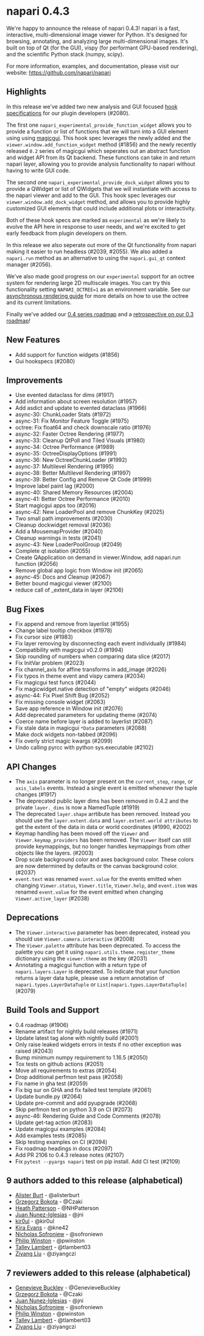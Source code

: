 # napari 0.4.3

We're happy to announce the release of napari 0.4.3!
napari is a fast, interactive, multi-dimensional image viewer for Python.
It's designed for browsing, annotating, and analyzing large multi-dimensional
images. It's built on top of Qt (for the GUI), vispy (for performant GPU-based
rendering), and the scientific Python stack (numpy, scipy).


For more information, examples, and documentation, please visit our website:
https://github.com/napari/napari

## Highlights
In this release we've added two new analysis and GUI focused [hook specifications](https://github.com/napari/napari/blob/87961d0554b2bb1574553e23bf2231a9a5117568/docs/source/plugins/hook_specifications.rst) for our plugin developers (#2080).

The first one `napari_experimental_provide_function_widget` allows you to provide a function or list of functions that we
will turn into a GUI element using using [magicgui](https://napari.org/magicgui/). This hook spec leverages the newly added and the `viewer.window.add_function_widget` method (#1856) and the newly recently released `0.2` series of magicgui which seperates out an abstract function and widget API from its Qt backend. These functions can take in and return napari layer, allowing you to
provide analysis functionality to napari without having to write GUI code.

The second one `napari_experimental_provide_dock_widget` allows you to provide a QWidget or list of QWidgets that we will instantiate with access to the napari viewer and add to the GUI. This hook spec leverages our `viewer.window.add_dock_widget` method, and allows you to provide highly customized GUI elements that could include additional plots or interactivity.

Both of these hook specs are marked as `experimental` as we're likely to evolve the API here in response to user needs, and we're excited to get early feedback from plugin developers on them.

In this release we also seperate out more of the Qt functionality from napari making it easier to run headless (#2039, #2055). We also added a `napari.run` method as an alternative to using the `napari.gui_qt` context manager (#2056).

We've also made good progress on our `experimental` support for an octree system for rendering large 2D multiscale images. You can try this functionality setting `NAPARI_OCTREE=1` as an environment variable. See our [asynchronous rendering guide](https://napari.org/guides/rendering.html) for more details on how to use the octree and its current limitations.

Finally we've added our [0.4 series roadmap](https://napari.org/roadmaps/0_4.html) and a [retrospective on our 0.3 roadmap](https://napari.org/roadmaps/0_3_retrospective.html)!


## New Features
- Add support for function widgets (#1856)
- Gui hookspecs (#2080)


## Improvements
- Use evented dataclass for dims (#1917)
- Add information about screen resolution (#1957)
- Add asdict and update to evented dataclass (#1966)
- async-30: ChunkLoader Stats (#1972)
- async-31: Fix Monitor Feature Toggle (#1975)
- octree: Fix float64 and check downscale ratio (#1976)
- async-32: Faster Octree Rendering (#1977)
- async-33: Cleanup QtPoll and Tiled Visuals (#1980)
- async-34: Octree Performance (#1989)
- async-35: OctreeDisplayOptions (#1991)
- async-36: New OctreeChunkLoader (#1992)
- async-37: Multilevel Rendering (#1995)
- async-38: Better Multilevel Rendering (#1997)
- async-39: Better Config and Remove Qt Code (#1999)
- Improve label paint lag (#2000)
- async-40: Shared Memory Resources (#2004)
- async-41: Better Octree Performance (#2010)
- Start magicgui apps too (#2016)
- async-42: New LoaderPool and remove ChunkKey (#2025)
- Two small path improvements (#2030)
- Cleanup dockwidget removal (#2036)
- Add a MousemapProvider (#2040)
- Cleanup warnings in tests (#2041)
- async-43: New LoaderPoolGroup (#2049)
- Complete qt isolation (#2055)
- Create QApplication on demand in viewer.Window, add napari.run function (#2056)
- Remove global app logic from Window init (#2065)
- async-45: Docs and Cleanup (#2067)
- Better bound magicgui viewer (#2100)
- reduce call of _extent_data in layer (#2106)


## Bug Fixes
- Fix append and remove from layerlist (#1955)
- Change label tooltip checkbox (#1978)
- Fix cursor size (#1983)
- Fix layer removing by disconnecting each event individually (#1984)
- Compatibility with magicgui v0.2.0 (#1994)
- Skip rounding of numbers when comparing data slice (#2017)
- Fix InitVar problem (#2023)
- Fix channel_axis for affine transforms in add_image (#2026)
- Fix typos in theme event and vispy camera (#2034)
- Fix magicgui test funcs (#2044)
- Fix magicwidget.native detection of "empty" widgets (#2046)
- async-44: Fix Pixel Shift Bug (#2052)
- Fix missing console widget (#2063)
- Save app reference in Window init (#2076)
- Add deprecated parameters for updating theme (#2074)
- Coerce name before layer is added to layerlist (#2087)
- Fix stale data in magicgui `*Data` parameters (#2088)
- Make dock widgets non-tabbed (#2096)
- Fix overly strict magic kwargs (#2099)
- Undo calling pyrcc with python sys.executable (#2102)


## API Changes
- The ``axis`` parameter is no longer present on the ``current_step``, ``range``, or ``axis_labels`` events. Instead a single event is emitted whenever the tuple changes (#1917)
- The deprecated public layer dims has been removed in 0.4.2 and the private ``layer._dims`` is now a NamedTuple (#1919)
- The deprecated ``layer.shape`` arrtibute has been removed. Instead you should use the ``layer.extent.data`` and ``layer.extent.world attributes`` to get the extent of the data in data or world coordinates (#1990, #2002)
- Keymap handling has been moved off the ``Viewer`` and ``Viewer.keymap_providers`` has been removed. The ``Viewer`` itself
can still provide keymappings, but no longer handles keymappings from other objects like the layers. (#2003)
- Drop scale background color and axes background color. These colors are now determined by defaults or the canvas background color. (#2037)
- ``event.text`` was renamed ``event.value`` for the events emitted when changing ``Viewer.status``, ``Viewer.title``,
``Viewer.help``, and ``event.item`` was renamed ``event.value`` for the event emitted when changing ``Viewer.active_layer`` (#2038)


## Deprecations
- The ``Viewer.interactive`` parameter has been deprecated, instead you should use ``Viewer.camera.interactive`` (#2008)
- The ``Viewer.palette`` attribute has been deprecated. To access the palette you can get it using ``napari.utils.theme.register_theme`` dictionary using the ``viewer.theme`` as the key (#2031)
- Annotating a magicgui function with a return type of ``napari.layers.Layer`` is deprecated. To indicate that your function returns a layer data tuple, please use a return annotation of ``napari.types.LayerDataTuple`` or ``List[napari.types.LayerDataTuple]``(#2079)


## Build Tools and Support
- 0.4 roadmap (#1906)
- Rename artifact for nightly build releases (#1971)
- Update latest tag alone with nightly build (#2001)
- Only raise leaked widgets errors in tests if no other exception was raised (#2043)
- Bump minimum numpy requirement to 1.16.5  (#2050)
- Tox tests on github actions (#2051)
- Move all requirements to extras (#2054)
- Drop additional perfmon test pass (#2058)
- Fix name in gha test (#2059)
- Fix big sur on GHA and fix failed test template (#2061)
- Update bundle.py (#2064)
- Update pre-commit  and add pyupgrade (#2068)
- Skip perfmon test on python 3.9 on CI (#2073)
- async-46: Rendering Guide and Code Comments (#2078)
- Update get-tag action (#2083)
- Update magicgui examples (#2084)
- Add examples tests (#2085)
- Skip testing examples on CI (#2094)
- Fix roadmap headings in docs (#2097)
- Add PR 2106 to 0.4.3 release notes (#2107)
- Fix `pytest --pyargs napari` test on pip install. Add CI test (#2109)


## 9 authors added to this release (alphabetical)

- [Alister Burt](https://github.com/napari/napari/commits?author=alisterburt) - @alisterburt
- [Grzegorz Bokota](https://github.com/napari/napari/commits?author=Czaki) - @Czaki
- [Heath Patterson](https://github.com/napari/napari/commits?author=NHPatterson) - @NHPatterson
- [Juan Nunez-Iglesias](https://github.com/napari/napari/commits?author=jni) - @jni
- [kir0ul](https://github.com/napari/napari/commits?author=kir0ul) - @kir0ul
- [Kira Evans](https://github.com/napari/napari/commits?author=kne42) - @kne42
- [Nicholas Sofroniew](https://github.com/napari/napari/commits?author=sofroniewn) - @sofroniewn
- [Philip Winston](https://github.com/napari/napari/commits?author=pwinston) - @pwinston
- [Talley Lambert](https://github.com/napari/napari/commits?author=tlambert03) - @tlambert03
- [Ziyang Liu](https://github.com/napari/napari/commits?author=ziyangczi) - @ziyangczi


## 7 reviewers added to this release (alphabetical)

- [Genevieve Buckley](https://github.com/napari/napari/commits?author=GenevieveBuckley) - @GenevieveBuckley
- [Grzegorz Bokota](https://github.com/napari/napari/commits?author=Czaki) - @Czaki
- [Juan Nunez-Iglesias](https://github.com/napari/napari/commits?author=jni) - @jni
- [Nicholas Sofroniew](https://github.com/napari/napari/commits?author=sofroniewn) - @sofroniewn
- [Philip Winston](https://github.com/napari/napari/commits?author=pwinston) - @pwinston
- [Talley Lambert](https://github.com/napari/napari/commits?author=tlambert03) - @tlambert03
- [Ziyang Liu](https://github.com/napari/napari/commits?author=ziyangczi) - @ziyangczi

